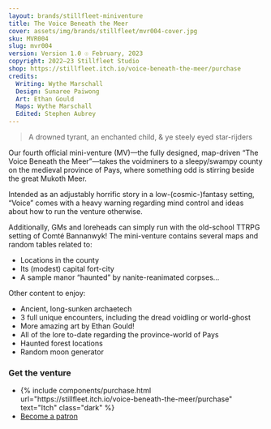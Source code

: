 ```yaml
---
layout: brands/stillfleet-miniventure
title: The Voice Beneath the Meer
cover: assets/img/brands/stillfleet/mvr004-cover.jpg
sku: MVR004
slug: mvr004
version: Version 1.0 ☉ February, 2023
copyright: 2022–23 Stillfleet Studio
shop: https://stillfleet.itch.io/voice-beneath-the-meer/purchase
credits:
  Writing: Wythe Marschall
  Design: Sunaree Paiwong
  Art: Ethan Gould
  Maps: Wythe Marschall
  Edited: Stephen Aubrey
---
```


> A drowned tyrant, an enchanted child, & ye steely eyed star-rijders

Our fourth official mini-venture (MV)—the fully designed, map-driven “The Voice Beneath the Meer”—takes the voidminers to a sleepy/swampy county on the medieval province of Pays, where something odd is stirring beside the great Mukoth Meer.

Intended as an adjustably horrific story in a low-(cosmic-)fantasy setting, “Voice” comes with a heavy warning regarding mind control and ideas about how to run the venture otherwise.

Additionally, GMs and loreheads can simply run with the old-school TTRPG setting of Comté Bannanwyk! The mini-venture contains several maps and random tables related to:

- Locations in the county
- Its (modest) capital fort-city
- A sample manor “haunted” by nanite-reanimated corpses…

Other content to enjoy:

- Ancient, long-sunken archaetech
- 3 full unique encounters, including the dread voidling or world-ghost
- More amazing art by Ethan Gould!
- All of the lore to-date regarding the province-world of Pays
- Haunted forest locations
- Random moon generator



### Get the venture

<ul class="rowlist">
  <li>
    {% include components/purchase.html url="https://stillfleet.itch.io/voice-beneath-the-meer/purchase" text="Itch" class="dark" %}
  </li>
  <li>
    <a href="https://www.patreon.com/stillfleet?fan_landing=true" class="external patreon dark">Become a patron</a>
  </li>
</ul>